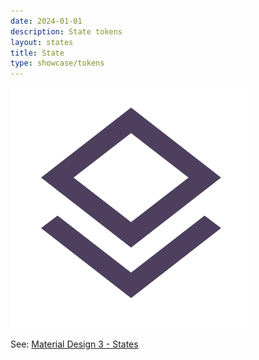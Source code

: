 ```yaml
---
date: 2024-01-01
description: State tokens
layout: states
title: State
type: showcase/tokens
---
```

![states.webp](/assets/states_1721309641312_0.webp)

See: [Material Design 3 - States](https://m3.material.io/foundations/interaction/states/overview)
